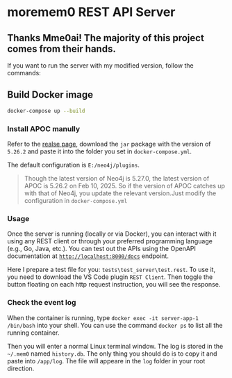 # moremem0 REST API Server

## Thanks Mme0ai! The majority of this project comes from their hands.

If you want to run the server with my modified version, follow the commands:

## Build Docker image
```sh
docker-compose up --build
```
### Install APOC manully 
Refer to the [realse page](https://github.com/neo4j/apoc/releases), download the `jar` package with the version of `5.26.2` and paste it into the folder you set in `docker-compose.yml`.

The default configuration is `E:/neo4j/plugins`.

> Though the latest version of Neo4j is 5.27.0, the latest version of APOC is 5.26.2 on Feb 10, 2025. So if the version of APOC catches up with that of Neo4j, you update the relevant version.Just modify the configuration in `docker-compose.yml`

### Usage

Once the server is running (locally or via Docker), you can interact with it using any REST client or through your preferred programming language (e.g., Go, Java, etc.). You can test out the APIs using the OpenAPI documentation at [`http://localhost:8000/docs`](http://localhost:8000/docs) endpoint.

Here I prepare a test file for you: `tests\test_server\test.rest`. To use it, you need to download the VS Code plugin `REST Client`. Then toggle the button floating on each http request instruction, you will see the response.

### Check the event log

When the container is running, type `docker exec -it server-app-1 /bin/bash` into your shell. You can use the command `docker ps` to list all the running container.

Then you will enter a normal Linux terminal window. The log is stored in the `~/.mem0` named `history.db`. The only thing you should do is to copy it and paste into `/app/log`. The file will appeare in the `log` folder in your root direction.